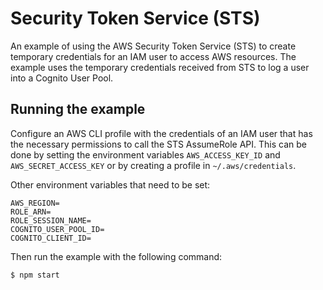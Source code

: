 # Security Token Service (STS)

An example of using the AWS Security Token Service (STS) to create temporary credentials for an IAM user to access AWS resources.
The example uses the temporary credentials received from STS to log a user into a Cognito User Pool.

## Running the example
Configure an AWS CLI profile with the credentials of an IAM user that has the necessary permissions to call the STS AssumeRole API.
This can be done by setting the environment variables `AWS_ACCESS_KEY_ID` and `AWS_SECRET_ACCESS_KEY` or by creating a profile in `~/.aws/credentials`.

Other environment variables that need to be set:
```
AWS_REGION=
ROLE_ARN=
ROLE_SESSION_NAME=
COGNITO_USER_POOL_ID=
COGNITO_CLIENT_ID=
```

Then run the example with the following command:
```sh
$ npm start
```
